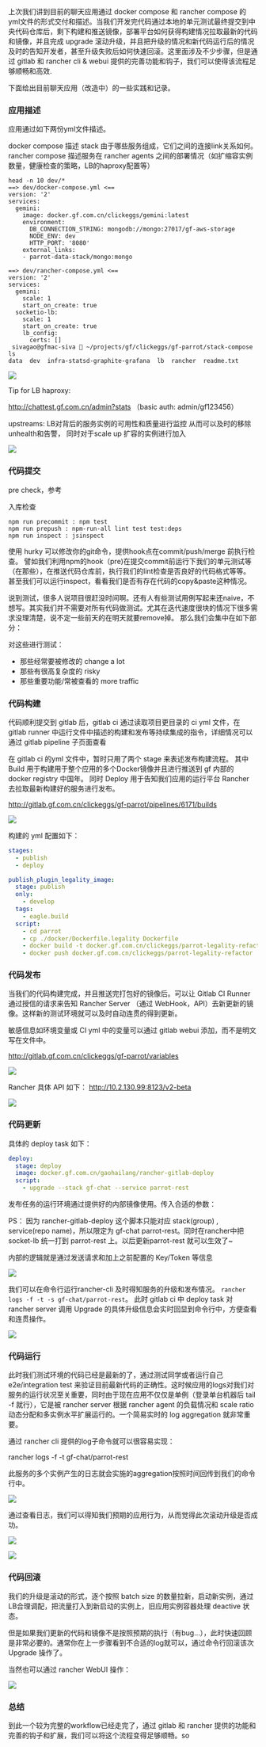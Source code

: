 上次我们讲到目前的聊天应用通过 docker compose 和 rancher compose 的yml文件的形式交付和描述。当我们开发完代码通过本地的单元测试最终提交到中央代码仓库后，剩下构建和推送镜像，部署平台如何获得构建情况拉取最新的代码和镜像，并且完成 upgrade 滚动升级，并且把升级的情况和新代码运行后的情况及时的告知开发者，甚至升级失败后如何快速回滚。这里面涉及不少步骤，但是通过 gitlab 和 rancher cli & webui 提供的完善功能和钩子，我们可以使得该流程足够顺畅和高效.

下面给出目前聊天应用（改造中）的一些实践和记录。

### 应用描述

应用通过如下两份yml文件描述。

docker compose 描述 stack 由于哪些服务组成，它们之间的连接link关系如何。
rancher compose 描述服务在 rancher agents 之间的部署情况（如扩缩容实例数量，健康检查的策略，LB的haproxy配置等）

```shell
head -n 10 dev/*
==> dev/docker-compose.yml <==
version: '2'
services:
  gemini:
    image: docker.gf.com.cn/clickeggs/gemini:latest
    environment:
      DB_CONNECTION_STRING: mongodb://mongo:27017/gf-aws-storage
      NODE_ENV: dev
      HTTP_PORT: '8080'
    external_links:
    - parrot-data-stack/mongo:mongo

==> dev/rancher-compose.yml <==
version: '2'
services:
  gemini:
    scale: 1
    start_on_create: true
  socketio-lb:
    scale: 1
    start_on_create: true
    lb_config:
      certs: []
 sivagao@gfmac-siva  ~/projects/gf/clickeggs/gf-parrot/stack-compose ls
data  dev  infra-statsd-graphite-grafana  lb  rancher  readme.txt
```

![](media/14882714600496.jpg)


Tip for LB haproxy:

http://chattest.gf.com.cn/admin?stats （basic auth: admin/gf123456）

upstreams: LB对背后的服务实例的可用性和质量进行监控
从而可以及时的移除unhealth和告警，
同时对于scale up 扩容的实例进行加入

![](media/14882716888420.jpg)


### 代码提交

pre check，参考 [](https://github.com/gaohailang/node-party-gf-security-practice#入库检查)

入库检查

```shell
npm run precommit : npm test
npm run prepush : npm-run-all lint test test:deps
npm run inspect : jsinspect
```

使用 hurky 可以修改你的git命令，提供hook点在commit/push/merge 前执行检查。 譬如我们利用npm的hook（pre)在提交commit前运行下我们的单元测试等（在那些），在推送代码仓库前，执行我们的lint检查是否良好的代码格式等等。 甚至我们可以运行inspect，看看我们是否有存在代码的copy&paste这种情况。

说到测试，很多人说项目很赶没时间啊。还有人有些测试用例写起来还naive，不想写。其实我们并不需要对所有代码做测试。尤其在迭代速度很块的情况下很多需求没理清楚，说不定一些前天的在明天就要remove掉。 那么我们会集中在如下部分：

对这些进行测试：

- 那些经常要被修改的 change a lot
- 那些有很高复杂度的 risky
- 那些重要功能/常被查看的 more traffic



### 代码构建

代码顺利提交到 gitlab 后，gitlab ci 通过读取项目更目录的 ci yml 文件，在 gitlab runner 中运行文件中描述的构建和发布等持续集成的指令，详细情况可以通过 gitlab pipeline 子页面查看 

在 gitlab ci 的yml 文件中，暂时只用了两个 stage 来表述发布构建流程。
其中 Build 用于构建用于整个应用的多个Docker镜像并且进行推送到 gf 内部的 docker registry 中国年。
同时 Deploy 用于告知我们应用的运行平台 Rancher 去拉取最新构建好的服务进行发布。

http://gitlab.gf.com.cn/clickeggs/gf-parrot/pipelines/6171/builds

![](media/14882719182746.jpg)


构建的 yml 配置如下：

```yml
stages:
  - publish
  - deploy

publish_plugin_legality_image:
  stage: publish
  only:
    - develop
  tags:
    - eagle.build
  script:
    - cd parrot
    - cp ./docker/Dockerfile.legality Dockerfile
    - docker build -t docker.gf.com.cn/clickeggs/parrot-legality-refactor .
    - docker push docker.gf.com.cn/clickeggs/parrot-legality-refactor
```


### 代码发布

当我们的代码构建完成，并且推送完打包好的镜像后。可以让 Gitlab CI Runner 通过授信的请求来告知 Rancher Server （通过 WebHook，API）去新更新的镜像。这样新的测试环境就可以及时自动连贯的得到更新。

敏感信息如环境变量或 CI yml 中的变量可以通过 gitlab webui 添加，而不是明文写在文件中。

http://gitlab.gf.com.cn/clickeggs/gf-parrot/variables

![](media/14882723710113.jpg)


Rancher 具体 API 如下：
http://10.2.130.99:8123/v2-beta

![](media/14882722775339.jpg)



### 代码更新

具体的 deploy task 如下：

```yml
deploy:
  stage: deploy
  image: docker.gf.com.cn/gaohailang/rancher-gitlab-deploy
  script:
    - upgrade --stack gf-chat --service parrot-rest
```

发布任务的运行环境通过提供好的内部镜像使用。传入合适的参数：

PS：
因为 rancher-gitlab-deploy 这个脚本只能对应 stack(group) , service(repo name)，所以限定为 gf-chat parrot-rest。同时在rancher中把 socket-lb 统一打到 parrot-rest 上。以后更新parrot-rest 就可以生效了~

内部的逻辑就是通过发送请求和加上之前配置的 Key/Token 等信息

![](media/14882725923226.jpg)


我们可以在命令行运行rancher-cli 及时得知服务的升级和发布情况。 `rancher logs -f -t -s gf-chat/parrot-rest`。
此时 gitlab ci 中 deploy task 对rancher server 调用 Upgrade 的具体升级信息会实时回显到命令行中，方便查看和连贯操作。

![](media/14882732338204.jpg)



### 代码运行

此时我们测试环境的代码已经是最新的了，通过测试同学或者运行自己 e2e/integration test 来验证目前最新代码的正确性。这时候应用的logs对我们对服务的运行状况至关重要，同时由于现在应用不仅仅是单例（登录单台机器后 tail -f 就行），它是被 rancher server 根据 rancher agent 的负载情况和 scale ratio 动态分配和多实例水平扩展运行的。一个简易实时的 log aggregation 就非常重要。

通过 rancher cli 提供的log子命令就可以很容易实现：

rancher logs -f -t gf-chat/parrot-rest

此服务的多个实例产生的日志就会实施的aggregation按照时间回传到我们的命令行中。

![](media/14882735890112.jpg)


通过查看日志，我们可以得知我们预期的应用行为，从而觉得此次滚动升级是否成功。 

![](media/14882737314872.jpg)


![](media/14882737381242.jpg)




### 代码回滚

我们的升级是滚动的形式，逐个按照 batch size 的数量拉新，启动新实例，通过LB合理调配，把流量打入到新启动的实例上，旧应用实例容器处理 deactive 状态。

但是如果我们更新的代码和镜像不是按照预期的执行（有bug...），此时快速回顾是非常必要的。通常你在上一步骤看到不合适的log就可以，通过命令行回滚该次 Upgrade 操作了。

当然也可以通过 rancher WebUI 操作：

![](media/14882739459981.jpg)




### 总结

到此一个较为完整的workflow已经走完了，通过 gitlab 和 rancher 提供的功能和完善的钩子和扩展，我们可以将这个流程变得足够顺畅。so

